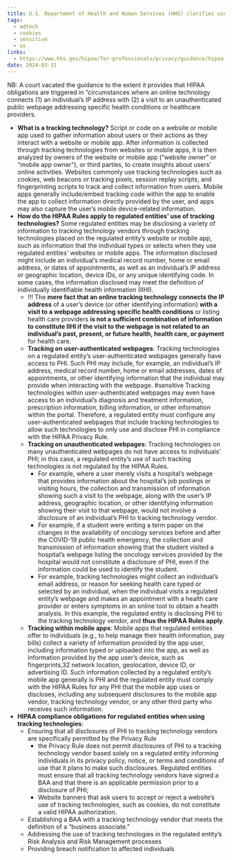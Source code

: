 ```yaml
---
title: U.S. Department of Health and Human Services (HHS) clarifies use of tracking tech by HIPAA Covered Entities
tags:
  - adtech
  - cookies
  - sensitive
  - us
links:
  - https://www.hhs.gov/hipaa/for-professionals/privacy/guidance/hipaa-online-tracking/index.html
date: 2024-03-31
---
```

NB: A court vacated the guidance to the extent it provides that HIPAA obligations are triggered in “circumstances where an online technology connects (1) an individual’s IP address with (2) a visit to an unauthenticated public webpage addressing specific health conditions or healthcare providers.

  - **What is a tracking technology?** Script or code on a website or mobile app used to gather information about users or their actions as they interact with a website or mobile app. After information is collected through tracking technologies from websites or mobile apps, it is then analyzed by owners of the website or mobile app (“website owner” or “mobile app owner”), or third parties, to create insights about users’ online activities. Websites commonly use tracking technologies such as cookies, web beacons or tracking pixels, session replay scripts, and fingerprinting scripts to track and collect information from users. Mobile apps generally include/embed tracking code within the app to enable the app to collect information directly provided by the user, and apps may also capture the user’s mobile device-related information.
  - **How do the HIPAA Rules apply to regulated entities’ use of tracking technologies?** Some regulated entities may be disclosing a variety of information to tracking technology vendors through tracking technologies placed on the regulated entity’s website or mobile app, such as information that the individual types or selects when they use regulated entities’ websites or mobile apps. The information disclosed might include an individual’s medical record number, home or email address, or dates of appointments, as well as an individual’s IP address or geographic location, device IDs, or any unique identifying code. In some cases, the information disclosed may meet the definition of individually identifiable health information (IIHI). 
    - !!! The **mere fact that an online tracking technology connects the IP address** of a user’s device (or other identifying information) **with a visit to a webpage addressing specific health conditions** or listing health care providers **is not a sufficient combination of information to constitute IIHI if the visit to the webpage is not related to an individual’s past, present, or future health, health care, or payment** for health care.
    - **Tracking on user-authenticated webpages**: Tracking technologies on a regulated entity’s user-authenticated webpages generally have access to PHI. Such PHI may include, for example, an individual’s IP address, medical record number, home or email addresses, dates of appointments, or other identifying information that the individual may provide when interacting with the webpage. #sensitive Tracking technologies within user-authenticated webpages may even have access to an individual’s diagnosis and treatment information, prescription information, billing information, or other information within the portal. Therefore, a regulated entity must configure any user-authenticated webpages that include tracking technologies to allow such technologies to only use and disclose PHI in compliance with the HIPAA Privacy Rule.
    - **Tracking on unauthenticated webpages**: Tracking technologies on many unauthenticated webpages do not have access to individuals’ PHI; in this case, a regulated entity’s use of such tracking technologies is not regulated by the HIPAA Rules.
      - For example, where a user merely visits a hospital’s webpage that provides information about the hospital’s job postings or visiting hours, the collection and transmission of information showing such a visit to the webpage, along with the user’s IP address, geographic location, or other identifying information showing their visit to that webpage, would not involve a disclosure of an individual’s PHI to  tracking technology vendor.
      - For example, if a student were writing a term paper on the changes in the availability of oncology services before and after the COVID-19 public health emergency, the collection and transmission of information showing that the student visited a hospital’s webpage listing the oncology services provided by the hospital would not constitute a disclosure of PHI, even if the information could be used to identify the student.
      - For example, tracking technologies might collect an individual’s email address, or reason for seeking health care typed or selected by an individual, when the individual visits a regulated entity’s webpage and makes an appointment with a health care provider or enters symptoms in an online tool to obtain a health analysis. In this example, the regulated entity is disclosing PHI to the tracking technology vendor, and **thus the HIPAA Rules apply**. 
    - **Tracking within mobile apps**: Mobile apps that regulated entities offer to individuals (e.g., to help manage their health information, pay bills) collect a variety of information provided by the app user, including information typed or uploaded into the app, as well as information provided by the app user’s device, such as fingerprints,32 network location, geolocation, device ID, or advertising ID. Such information collected by a regulated entity’s mobile app generally is PHI and the regulated entity must comply with the HIPAA Rules for any PHI that the mobile app uses or discloses, including any subsequent disclosures to the mobile app vendor, tracking technology vendor, or any other third party who receives such information.
  - **HIPAA compliance obligations for regulated entities when using tracking technologies**:
    - Ensuring that all disclosures of PHI to tracking technology vendors are specifically permitted by the Privacy Rule
      - the Privacy Rule does not permit disclosures of PHI to a tracking technology vendor based solely on a regulated entity informing individuals in its privacy policy, notice, or terms and conditions of use that it plans to make such disclosures. Regulated entities must ensure that all tracking technology vendors have signed a BAA and that there is an applicable permission prior to a disclosure of PHI;
      - Website banners that ask users to accept or reject a website’s use of tracking technologies, such as cookies, do not constitute a valid HIPAA authorization.
    - Establishing a BAA with a tracking technology vendor that meets the definition of a “business associate.”
    - Addressing the use of tracking technologies in the regulated entity’s Risk Analysis and Risk Management processes
    - Providing breach notification to affected individuals